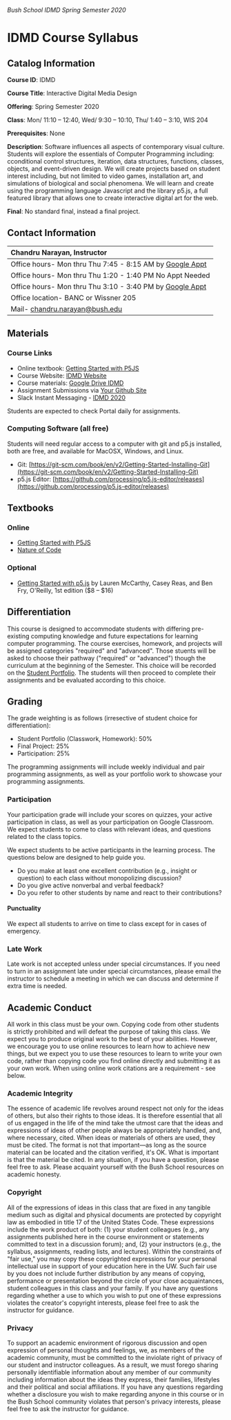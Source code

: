 _Bush School IDMD Spring Semester 2020_

# IDMD Course Syllabus
## Catalog Information
__Course ID__: IDMD

__Course Title__: Interactive Digital Media Design

__Offering__: Spring Semester 2020

__Class__: Mon/ 11:10 – 12:40, Wed/ 9:30 – 10:10, Thu/ 1:40 – 3:10, WIS 204

__Prerequisites__: None

__Description__: Software influences all aspects of contemporary visual culture. Students will explore the essentials of Computer Programming including: cconditional control structures, iteration, data structures, functions, classes, objects, and event-driven design. We will create projects based on student interest including, but not limited to video games, installation art, and simulations of biological and social phenomena. We will learn and create using the programming language Javascript and the library p5.js, a full featured library that allows one to create interactive digital art for the web.

__Final__: No standard final, instead a final project.

## Contact Information
| Chandru Narayan, Instructor |
| :--- |
| Office hours- Mon thru Thu 7:45 - 8:15 AM by [Google Appt](https://calendar.google.com/calendar/selfsched?sstoken=UU9lVFdVYVhjbGp3fGRlZmF1bHR8MTViMWFlNmVjMmVkMmU3ODEyNDNlMjg5NjY2MWE4ZDQ) |
| Office hours- Mon thru Thu 1:20 - 1:40 PM No Appt Needed |
| Office hours- Mon thru Thu 3:10 - 3:40 PM by [Google Appt](https://calendar.google.com/calendar/selfsched?sstoken=UU9lVFdVYVhjbGp3fGRlZmF1bHR8MTViMWFlNmVjMmVkMmU3ODEyNDNlMjg5NjY2MWE4ZDQ) |
| Office location- BANC or Wissner 205 |
| Mail- chandru.narayan@bush.edu |

## Materials

### Course Links
* Online textbook: [Getting Started with P5JS](https://drive.google.com/drive/u/2/folders/15GK0VESxqTvYGst9EtvILshb0MGlO4c5)
* Course Website: [IDMD Website](https://chandrunarayan.github.io/idmd/)
* Course materials: [Google Drive IDMD](https://drive.google.com/drive/folders/1iRMwhQ_s2qayCJFFZz6Z3hnwFvgMTEI4?usp=sharing)
* Assignment Submissions via [Your Github Site](https://github.com/)
* Slack Instant Messaging - [IDMD 2020](https://idmd2020.slack.com/)

Students are expected to check Portal daily for assignments.

### Computing Software (all free)
Students will need regular access to a computer with git and p5.js installed, both are free, and available for MacOSX, Windows, and Linux.

* Git: [https://git-scm.com/book/en/v2/Getting-Started-Installing-Git](https://git-scm.com/book/en/v2/Getting-Started-Installing-Git)
* p5.js Editor: [https://github.com/processing/p5.js-editor/releases](https://github.com/processing/p5.js-editor/releases)

## Textbooks
### Online
* [Getting Started with P5JS](https://drive.google.com/drive/u/2/folders/)
* [Nature of Code](https://drive.google.com/file/d/1hMEbXcZDfEbSfmh_-XpBJTePuTg_xiJ5/view?usp=sharing)
### Optional
* [Getting Started with p5.js](https://www.amazon.com/Make-Interactive-Graphics-JavaScript-Processing/dp/1457186772) by Lauren McCarthy, Casey Reas, and Ben Fry, O'Reilly, 1st edition ($8 – $16)

## Differentiation
This course is designed to accommodate students with differing pre-existing computing knowledge and future expectations for learning computer programming. The course exercises, homework, and projects will be assigned categories "required" and "advanced". Those stuents will be asked to choose their pathway ("required" or "advanced") though the curriculum at the beginning of the Semester. This choice will be recorded on the [Student Portfolio](student-work.md). The students will then proceed to complete their assignments and be evaluated according to this choice. 

## Grading

The grade weighting is as follows (irresective of student choice for differentiation):
* Student Portfolio (Classwork, Homework): 50%
* Final Project: 25%
* Participation: 25%

The programming assignments will include weekly individual and pair programming assignments, as well as your portfolio work to showcase your programming assignments.


### Participation
Your participation grade will include your scores on quizzes, your active participation in class, as well as your participation on Google Classroom. We expect students to come to class with relevant ideas, and questions related to the class topics.

We expect  students to be active participants in the learning process. The questions below are designed to help guide you.
* Do you make at least one excellent contribution (e.g., insight or question) to each class without monopolizing discussion?
* Do you give active nonverbal and verbal feedback?
* Do you refer to other students by name and react to their contributions?

#### Punctuality
We expect all students to arrive on time to class except for in cases of emergency. 

### Late Work
Late work is not accepted unless under special circumstances. If you need to turn in an assignment late under special circumstances, please email the instructor to schedule a meeting in which we can discuss and determine if extra time is needed.

## Academic Conduct
All work in this class must be your own. Copying code from other students is strictly prohibited and will defeat the purpose of taking this class. We expect you to produce original work to the best of your abilities. However, we encourage you to use online resources to learn how to achieve new things, but we expect you to use these resources to learn to write your own code, rather than copying code you find online directly and submitting it as your own work. When using online work citations are a requirement - see below.

### Academic Integrity
The essence of academic life revolves around respect not only for the ideas of others, but also their rights to those ideas. It is therefore essential that all of us engaged in the life of the mind take the utmost care that the ideas and expressions of ideas of other people always be appropriately handled, and, where necessary, cited. When ideas or materials of others are used, they must be cited. The format is not that important—as long as the source material can be located and the citation verified, it's OK. What is important is that the material be cited. In any situation, if you have a question, please feel free to ask. Please acquaint yourself with the Bush School resources on academic honesty.

### Copyright
All of the expressions of ideas in this class that are fixed in any tangible medium such as digital and physical documents are protected by copyright law as embodied in title 17 of the United States Code. These expressions include the work product of both: (1) your student colleagues (e.g., any assignments published here in the course environment or statements committed to text in a discussion forum); and, (2) your instructors (e.g., the syllabus, assignments, reading lists, and lectures). Within the constraints of "fair use," you may copy these copyrighted expressions for your personal intellectual use in support of your education here in the UW. Such fair use by you does not include further distribution by any means of copying, performance or presentation beyond the circle of your close acquaintances, student colleagues in this class and your family. If you have any questions regarding whether a use to which you wish to put one of these expressions violates the creator's copyright interests, please feel free to ask the instructor for guidance.

### Privacy
To support an academic environment of rigorous discussion and open expression of personal thoughts and feelings, we, as members of the academic community, must be committed to the inviolate right of privacy of our student and instructor colleagues. As a result, we must forego sharing personally identifiable information about any member of our community including information about the ideas they express, their families, lifestyles and their political and social affiliations. If you have any questions regarding whether a disclosure you wish to make regarding anyone in this course or in the Bush School community violates that person's privacy interests, please feel free to ask the instructor for guidance.


